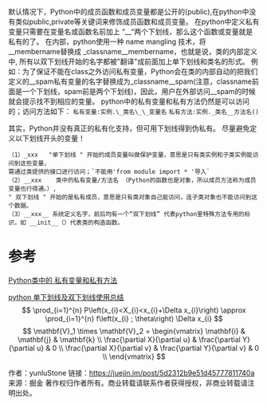 默认情况下，Python中的成员函数和成员变量都是公开的(public),在python中没有类似public,private等关键词来修饰成员函数和成员变量。
在python中定义私有变量只需要在变量名或函数名前加上 “\_\_“两个下划线，那么这个函数或变量就是私有的了。
在内部，python使用一种 name mangling 技术，将 \_\_membername替换成 \_classname\_\_membername，也就是说，类的内部定义中,
所有以双下划线开始的名字都被"翻译"成前面加上单下划线和类名的形式。
例如：为了保证不能在class之外访问私有变量，Python会在类的内部自动的把我们定义的\_\_spam私有变量的名字替换成为\_classname\_\_spam(注意，classname前面是一个下划线，spam前是两个下划线)，因此，用户在外部访问\_\_spam的时候就会提示找不到相应的变量。   python中的私有变量和私有方法仍然是可以访问的；访问方法如下：
`私有变量:实例.\_类名\_\_变量名`
`私有方法:实例._类名__方法名()`

其实，Python并没有真正的私有化支持，但可用下划线得到伪私有。   尽量避免定义以下划线开头的变量！

```
（1）_xxx   "单下划线 " 开始的成员变量叫做保护变量，意思是只有类实例和子类实例能访问到这些变量，
需通过类提供的接口进行访问；`不能用'from module import * '导入`
（2）__xxx    类中的私有变量/方法名 （Python的函数也是对象，所以成员方法称为成员变量也行得通。）,
" 双下划线 " 开始的是私有成员，意思是只有类对象自己能访问，连子类对象也不能访问到这个数据。
（3）__xxx__ 系统定义名字，前后均有一个“双下划线” 代表python里特殊方法专用的标识，如 __init__（）代表类的构造函数。
```

# 参考

[Python类中的 私有变量和私有方法](https://blog.csdn.net/sxingming/article/details/52875125)

[python 单下划线及双下划线使用总结](https://blog.csdn.net/qq_31821675/article/details/78022862)
$$
\prod_{i=1}^{n} P\left(x_{i}<X_{i}<x_{i}+\Delta x_{i}\right) \approx \prod_{i=1}^{n} f\left(x_{i} ; \theta\right) \Delta x_{i}
$$
$$ \mathbf{V}_1 \times \mathbf{V}_2 =  \begin{vmatrix} \mathbf{i} & \mathbf{j} & \mathbf{k} \\ \frac{\partial X}{\partial u} &  \frac{\partial Y}{\partial u} & 0 \\ \frac{\partial X}{\partial v} &  \frac{\partial Y}{\partial v} & 0 \\ \end{vmatrix} $$


作者：yunluStone
链接：https://juejin.im/post/5d2312b9e51d45777811740a
来源：掘金
著作权归作者所有。商业转载请联系作者获得授权，非商业转载请注明出处。